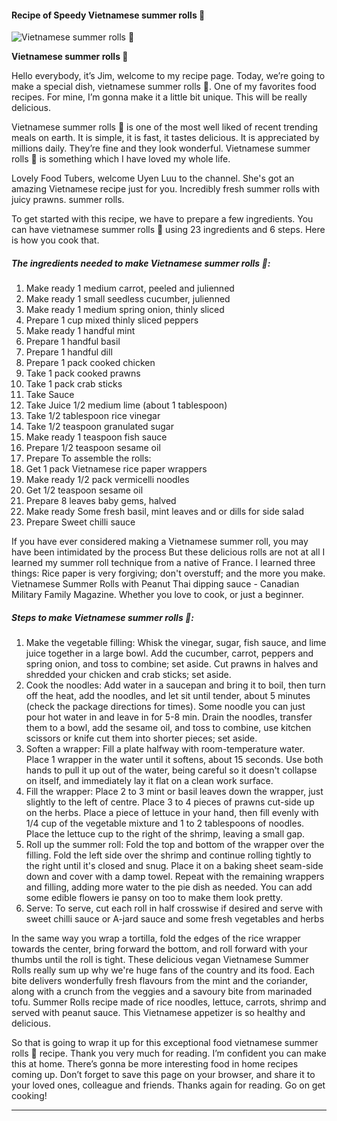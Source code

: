             

#### Recipe of Speedy Vietnamese summer rolls 🌈

![Vietnamese summer rolls 🌈](https://img-global.cpcdn.com/recipes/e47e10ca0b2386ca/751x532cq70/vietnamese-summer-rolls-%f0%9f%8c%88-recipe-main-photo.jpg)

**Vietnamese summer rolls 🌈**

Hello everybody, it’s Jim, welcome to my recipe page. Today, we’re going to make a special dish, vietnamese summer rolls 🌈. One of my favorites food recipes. For mine, I’m gonna make it a little bit unique. This will be really delicious.

Vietnamese summer rolls 🌈 is one of the most well liked of recent trending meals on earth. It is simple, it is fast, it tastes delicious. It is appreciated by millions daily. They’re fine and they look wonderful. Vietnamese summer rolls 🌈 is something which I have loved my whole life.

Lovely Food Tubers, welcome Uyen Luu to the channel. She's got an amazing Vietnamese recipe just for you. Incredibly fresh summer rolls with juicy prawns. summer rolls.

To get started with this recipe, we have to prepare a few ingredients. You can have vietnamese summer rolls 🌈 using 23 ingredients and 6 steps. Here is how you cook that.

##### The ingredients needed to make Vietnamese summer rolls 🌈:

1.  Make ready 1 medium carrot, peeled and julienned
2.  Make ready 1 small seedless cucumber, julienned
3.  Make ready 1 medium spring onion, thinly sliced
4.  Prepare 1 cup mixed thinly sliced peppers
5.  Make ready 1 handful mint
6.  Prepare 1 handful basil
7.  Prepare 1 handful dill
8.  Prepare 1 pack cooked chicken
9.  Take 1 pack cooked prawns
10.  Take 1 pack crab sticks
11.  Take Sauce
12.  Take Juice 1/2 medium lime (about 1 tablespoon)
13.  Take 1/2 tablespoon rice vinegar
14.  Take 1/2 teaspoon granulated sugar
15.  Make ready 1 teaspoon fish sauce
16.  Prepare 1/2 teaspoon sesame oil
17.  Prepare To assemble the rolls:
18.  Get 1 pack Vietnamese rice paper wrappers
19.  Make ready 1/2 pack vermicelli noodles
20.  Get 1/2 teaspoon sesame oil
21.  Prepare 8 leaves baby gems, halved
22.  Make ready Some fresh basil, mint leaves and or dills for side salad
23.  Prepare Sweet chilli sauce

If you have ever considered making a Vietnamese summer roll, you may have been intimidated by the process But these delicious rolls are not at all I learned my summer roll technique from a native of France. I learned three things: Rice paper is very forgiving; don't overstuff; and the more you make. Vietnamese Summer Rolls with Peanut Thai dipping sauce - Canadian Military Family Magazine. Whether you love to cook, or just a beginner.

##### Steps to make Vietnamese summer rolls 🌈:

1.  Make the vegetable filling: Whisk the vinegar, sugar, fish sauce, and lime juice together in a large bowl. Add the cucumber, carrot, peppers and spring onion, and toss to combine; set aside. Cut prawns in halves and shredded your chicken and crab sticks; set aside.
2.  Cook the noodles: Add water in a saucepan and bring it to boil, then turn off the heat, add the noodles, and let sit until tender, about 5 minutes (check the package directions for times). Some noodle you can just pour hot water in and leave in for 5-8 min. Drain the noodles, transfer them to a bowl, add the sesame oil, and toss to combine, use kitchen scissors or knife cut them into shorter pieces; set aside.
3.  Soften a wrapper: Fill a plate halfway with room-temperature water. Place 1 wrapper in the water until it softens, about 15 seconds. Use both hands to pull it up out of the water, being careful so it doesn't collapse on itself, and immediately lay it flat on a clean work surface.
4.  Fill the wrapper: Place 2 to 3 mint or basil leaves down the wrapper, just slightly to the left of centre. Place 3 to 4 pieces of prawns cut-side up on the herbs. Place a piece of lettuce in your hand, then fill evenly with 1/4 cup of the vegetable mixture and 1 to 2 tablespoons of noodles. Place the lettuce cup to the right of the shrimp, leaving a small gap.
5.  Roll up the summer roll: Fold the top and bottom of the wrapper over the filling. Fold the left side over the shrimp and continue rolling tightly to the right until it's closed and snug. Place it on a baking sheet seam-side down and cover with a damp towel. Repeat with the remaining wrappers and filling, adding more water to the pie dish as needed. You can add some edible flowers ie pansy on too to make them look pretty.
6.  Serve: To serve, cut each roll in half crosswise if desired and serve with sweet chilli sauce or A-jard sauce and some fresh vegetables and herbs

In the same way you wrap a tortilla, fold the edges of the rice wrapper towards the center, bring forward the bottom, and roll forward with your thumbs until the roll is tight. These delicious vegan Vietnamese Summer Rolls really sum up why we're huge fans of the country and its food. Each bite delivers wonderfully fresh flavours from the mint and the coriander, along with a crunch from the veggies and a savoury bite from marinaded tofu. Summer Rolls recipe made of rice noodles, lettuce, carrots, shrimp and served with peanut sauce. This Vietnamese appetizer is so healthy and delicious.

So that is going to wrap it up for this exceptional food vietnamese summer rolls 🌈 recipe. Thank you very much for reading. I’m confident you can make this at home. There’s gonna be more interesting food in home recipes coming up. Don’t forget to save this page on your browser, and share it to your loved ones, colleague and friends. Thanks again for reading. Go on get cooking!

* * *